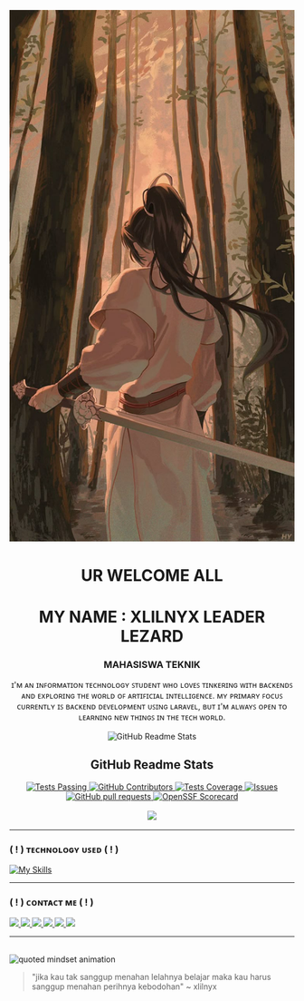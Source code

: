 ![Header](img/18ef6e772c3889d018783fc15674484a.jpg)

<h1 align="center">UR WELCOME ALL</h1>
<h1 align="center">MY NAME : XLILNYX
LEADER LEZARD</h1>
<h3 align="center">MAHASISWA TEKNIK</h3>

<p align="center">ɪ'ᴍ ᴀɴ ɪɴꜰᴏʀᴍᴀᴛɪᴏɴ ᴛᴇᴄʜɴᴏʟᴏɢʏ ꜱᴛᴜᴅᴇɴᴛ ᴡʜᴏ ʟᴏᴠᴇꜱ ᴛɪɴᴋᴇʀɪɴɢ ᴡɪᴛʜ ʙᴀᴄᴋᴇɴᴅꜱ ᴀɴᴅ ᴇxᴘʟᴏʀɪɴɢ ᴛʜᴇ ᴡᴏʀʟᴅ ᴏꜰ ᴀʀᴛɪꜰɪᴄɪᴀʟ ɪɴᴛᴇʟʟɪɢᴇɴᴄᴇ. ᴍʏ ᴘʀɪᴍᴀʀʏ ꜰᴏᴄᴜꜱ ᴄᴜʀʀᴇɴᴛʟʏ ɪꜱ ʙᴀᴄᴋᴇɴᴅ ᴅᴇᴠᴇʟᴏᴘᴍᴇɴᴛ ᴜꜱɪɴɢ ʟᴀʀᴀᴠᴇʟ, ʙᴜᴛ ɪ'ᴍ ᴀʟᴡᴀʏꜱ ᴏᴘᴇɴ ᴛᴏ ʟᴇᴀʀɴɪɴɢ ɴᴇᴡ ᴛʜɪɴɢꜱ ɪɴ ᴛʜᴇ ᴛᴇᴄʜ ᴡᴏʀʟᴅ.</p>


<p align="center">
 <img width="100px" src="https://res.cloudinary.com/anuraghazra/image/upload/v1594908242/logo_ccswme.svg" align="center" alt="GitHub Readme Stats" />
 <h2 align="center">GitHub Readme Stats</h2>
</p>
</p>

 <p align="center">
  <a href="https://github.com/anuraghazra/github-readme-stats/actions">
    <img alt="Tests Passing" src="https://github.com/anuraghazra/github-readme-stats/workflows/Test/badge.svg" />
  </a>
  <a href="https://github.com/anuraghazra/github-readme-stats/graphs/contributors">
    <img alt="GitHub Contributors" src="https://img.shields.io/github/contributors/anuraghazra/github-readme-stats" />
  </a>
  <a href="https://codecov.io/gh/anuraghazra/github-readme-stats">
    <img alt="Tests Coverage" src="https://codecov.io/gh/anuraghazra/github-readme-stats/branch/master/graph/badge.svg" />
  </a>
  <a href="https://github.com/anuraghazra/github-readme-stats/issues">
    <img alt="Issues" src="https://img.shields.io/github/issues/anuraghazra/github-readme-stats?color=0088ff" />
  </a>
  <a href="https://github.com/anuraghazra/github-readme-stats/pulls">
    <img alt="GitHub pull requests" src="https://img.shields.io/github/issues-pr/anuraghazra/github-readme-stats?color=0088ff" />
  </a>
 
  <a href="https://securityscorecards.dev/viewer/?uri=github.com/anuraghazra/github-readme-stats">
    <img alt="OpenSSF Scorecard" src="https://api.securityscorecards.dev/projects/github.com/anuraghazra/github-readme-stats/badge" />
  </a>
  <br/>
  <br/>
  <a href="https://vercel.com?utm\_source=github\_readme\_stats\_team\&utm\_campaign=oss">
    <img src="https://files.catbox.moe/8n0rlg.jpg"/>
  </a>
</p>



---

### ( ! ) ᴛᴇᴄʜɴᴏʟᴏɢʏ ᴜꜱᴇᴅ ( ! ) 
[![My Skills](https://skillicons.dev/icons?i=javascript,html,css,cpp,laravel,python,php,nodejs,java,vim,git,github)](https://skillicons.dev)

---

### ( ! ) ᴄᴏɴᴛᴀᴄᴛ ᴍᴇ ( ! ) 

<p>
  <a href="https://instagram.com/-" target="_blank">
    <img src="https://img.shields.io/badge/-Instagram-E4405F?style=for-the-badge&logo=instagram&logoColor=white" />
  </a>
  <a href="faisalryu58@gmail.com">
    <img src="https://img.shields.io/badge/-Email-D14836?style=for-the-badge&logo=gmail&logoColor=white" />
  </a>
  <a href="https://wa.me/-" target="_blank">
    <img src="https://img.shields.io/badge/-WhatsApp-25D366?style=for-the-badge&logo=whatsapp&logoColor=white" />
  </a>
  <a href="https://facebook.com/-" target="_blank">
    <img src="https://img.shields.io/badge/-Facebook-1877F2?style=for-the-badge&logo=facebook&logoColor=white" />
  </a>
  <a href="https://t.me/xlilnyx" target="_blank">
    <img src="https://img.shields.io/badge/-Telegram-2CA5E0?style=for-the-badge&logo=telegram&logoColor=white" />
  </a>
  <a href="https://m.me/-" target="_blank">
    <img src="https://img.shields.io/badge/-Messenger-00B2FF?style=for-the-badge&logo=messenger&logoColor=white" />
  </a>
</p>

---

<br clear="both">

<img src="https://files.catbox.moe/43qj22.jpg" alt="quoted mindset animation" />

> "jika kau tak sanggup
menahan lelahnya belajar
maka kau harus
sanggup menahan perihnya kebodohan" ~ xlilnyx
